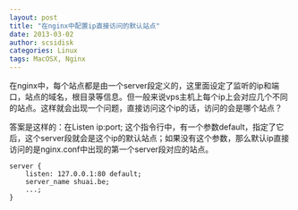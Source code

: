 ```yaml
---
layout: post
title: "在nginx中配置ip直接访问的默认站点"
date: 2013-03-02
author: scsidisk
categories: Linux
tags: MacOSX, Nginx
---
```


在nginx中，每个站点都是由一个server段定义的，这里面设定了监听的ip和端口，站点的域名，根目录等信息。但一般来说vps主机上每个ip上会对应几个不同的站点。这样就会出现一个问题，直接访问这个ip的话，访问的会是哪个站点？

答案是这样的：在Listen ip:port; 这个指令行中，有一个参数default，指定了它后，这个server段就会是这个ip的默认站点；如果没有这个参数，那么默认ip直接访问的是nginx.conf中出现的第一个server段对应的站点。

```nginx
server {
	listen: 127.0.0.1:80 default;
	server_name shuai.be;
	...;
}
```